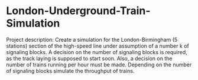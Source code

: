 # London-Underground-Train-Simulation

Project description:
Create a simulation for the London-Birmingham (5 stations) section of the high-speed line under assumption of a number k of signaling blocks. A decision on the number of signaling blocks is required, as the track laying is supposed to start soon. Also, a decision on the number of trains running per hour must be made.
Depending on the number of signaling blocks simulate the throughput of trains.

